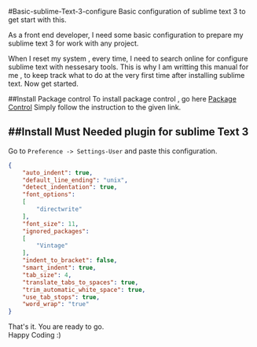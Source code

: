 #Basic-sublime-Text-3-configure
Basic configuration of sublime text 3 to get start with this.  

As a front end developer, I need some basic configuration to prepare my sublime text 3 for work with any project.   

When I reset my system , every time, I need to search online for configure sublime text with nessesary tools. 
This is why I am writting this manual for me , to keep track what to do at the very first time after installing sublime text. Now get started. 

##Install Package control 
To install package control , go here [Package Control](https://packagecontrol.io/ "Package Control")
Simply follow the instruction to the given link. 

##Install Must Needed plugin for sublime Text 3 
- 


Go to `Preference -> Settings-User` and paste this configuration. 

```json
{
    "auto_indent": true,
    "default_line_ending": "unix",
    "detect_indentation": true,
    "font_options":
    [
        "directwrite"
    ],
    "font_size": 11,        
    "ignored_packages":
    [
        "Vintage"
    ],
    "indent_to_bracket": false,
    "smart_indent": true,
    "tab_size": 4,
    "translate_tabs_to_spaces": true,
    "trim_automatic_white_space": true,
    "use_tab_stops": true,
    "word_wrap": "true"
}
```

That's it. You are ready to go.  
Happy Coding :) 

